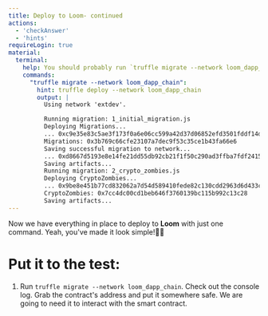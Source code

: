 ```yaml
---
title: Deploy to Loom- continued
actions:
  - 'checkAnswer'
  - 'hints'
requireLogin: true
material:
  terminal:
    help: You should probably run `truffle migrate --network loom_dapp_chain`.
    commands:
      "truffle migrate --network loom_dapp_chain":
        hint: truffle deploy --network loom_dapp_chain
        output: |
          Using network 'extdev'.

          Running migration: 1_initial_migration.js
          Deploying Migrations...
          ... 0xc9e35e83c5ae3f173f0a6e06cc599a42d37d06852efd3501fddf14d8d9fe1e14
          Migrations: 0x3b769c66cfe23107a7dec9f53c35ce1b43fa66e6
          Saving successful migration to network...
          ... 0xd8667d5193e8e14fe21dd55db92cb21f1f50c290ad3ffba7fdf2415b6f438b7b
          Saving artifacts...
          Running migration: 2_crypto_zombies.js
          Deploying CryptoZombies...
          ... 0x9be8e451b77cd832062a7d54d589410fede82c130cdd2963d6d433ca5e3c2748
          CryptoZombies: 0x7cc4dc00cd1beb646f3760139bc115b992c13c28
          Saving artifacts...
---
```


 Now we have everything in place to deploy to **Loom** with just one command. Yeah, you've made it look simple!💪🏻

# Put it to the test:

1. Run `truffle migrate --network loom_dapp_chain`. Check out the console log. Grab the contract's address and put it somewhere safe. We are going to need it to interact with the smart contract.
